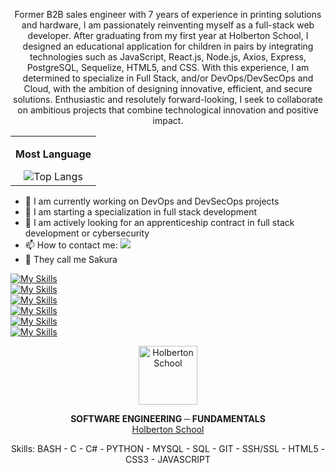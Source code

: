 <p align="center">
Former B2B sales engineer with 7 years of experience in printing solutions and hardware, I am passionately reinventing myself as a full-stack web developer. After graduating from my first year at Holberton School, I designed an educational application for children in pairs by integrating technologies such as JavaScript, React.js, Node.js, Axios, Express, PostgreSQL, Sequelize, HTML5, and CSS. With this experience, I am determined to specialize in Full Stack, and/or DevOps/DevSecOps and Cloud, with the ambition of designing innovative, efficient, and secure solutions. Enthusiastic and resolutely forward-looking, I seek to collaborate on ambitious projects that combine technological innovation and positive impact.
</p>

<div align="center">
    <table>
        <tr>
            <td align="center">
                <p><b>Most Language</b></p>
                <img src="https://github-readme-stats.vercel.app/api/top-langs/?username=Stefani-web&layout=compact" alt="Top Langs" />
            </td>
        </tr>
    </table>
</div>

- 🔭 I am currently working on DevOps and DevSecOps projects
- 🌱 I am starting a specialization in full stack development
- 💬 I am actively looking for an apprenticeship contract in full stack development or cybersecurity
- 📫 How to contact me: <a href="https://www.linkedin.com/in/stefani-web/">
       <img src="https://img.shields.io/badge/linkedin-%230077B5.svg?&style=for-the-badge&logo=linkedin&logoColor=white"/> </a> 
- 🌸 They call me Sakura

[![My Skills](https://skillicons.dev/icons?i=linux,ubuntu,docker,git,github,discord&theme=light)](https://skillicons.dev)
<br clear="left"/>
[![My Skills](https://skillicons.dev/icons?i=vscode,ableton,&theme=light)](https://skillicons.dev)
<br clear="left"/>
[![My Skills](https://skillicons.dev/icons?i=emacs,vim,&theme=light)](https://skillicons.dev)
<br clear="left"/>
[![My Skills](https://skillicons.dev/icons?i=nodejs,&theme=light)](https://skillicons.dev)
<br clear="left"/>
[![My Skills](https://skillicons.dev/icons?i=figma&theme=light)](https://skillicons.dev) 
<br clear="left"/>
[![My Skills](https://skillicons.dev/icons?i=bash,powershell,html,css,js,&theme=light)](https://skillicons.dev)

<div align="center">
    <img height="94px" width="94px" alt="Holberton School" src="https://blog.holbertonschool.com/wp-content/uploads/2019/04/instagram_feed180.jpg" />
    <p>
        <b>SOFTWARE ENGINEERING ─ FUNDAMENTALS</b><br />
        <a href="https://www.holbertonschool.fr/">Holberton School</a>
    </p>
    <p>
        Skills: BASH - C - C# - PYTHON - MYSQL - SQL - GIT - SSH/SSL - HTML5 - CSS3 - JAVASCRIPT
    </p>
</div>
